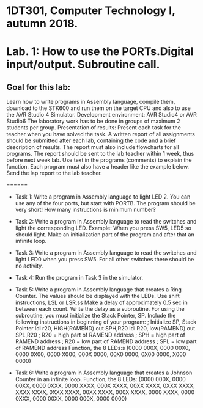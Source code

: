 # 1DT301, Computer Technology I, autumn 2018. 
# Lab. 1: How to use the PORTs.Digital input/output. Subroutine call.
## Goal for this lab:
Learn how to write programs in Assembly language, compile them, download to the STK600 and run them on the target CPU and also to use the AVR Studio 4 Simulator.
Development environment: AVR Studio4 or AVR Studio6
The laboratory work has to be done in groups of maximum 2 students per group. Presentation of results:
Present each task for the teacher when you have solved the task. A written report of all assignments should be submitted after each lab, containing the code and a brief description of results. The report must also include flowcharts for all programs.
The report should be sent to the lab teacher within 1 week, thus before next week lab. Use text in the programs (comments) to explain the function. Each program must also have a header like the example below.
Send the lap report to the lab teacher. 

======

* Task 1:
Write a program in Assembly language to light LED 2.
You can use any of the four ports, but start with PORTB.
The program should be very short! How many instructions is minimum number?

* Task 2:
Write a program in Assembly language to read the switches and light the corresponding LED.
Example: When you press SW5, LED5 so should light.
Make an initialization part of the program and after that an infinite loop.

* Task 3:
Write a program in Assembly language to read the switches and light LED0 when you press SW5.
For all other switches there should be no activity.

* Task 4:
Run the program in Task 3 in the simulator.

* Task 5:
Write a program in Assembly language that creates a Ring Counter. The values should be displayed with the LEDs. Use shift instructions, LSL or LSR.ss
Make a delay of approximately 0.5 sec in between each count. Write the delay as a subroutine. For using the subroutine, you must initialize the Stack Pointer, SP. Include the following instructions in beginning of your program:
; Initialize SP, Stack Pointer ldi r20, HIGH(RAMEND) out SPH,R20
ldi R20, low(RAMEND)
out SPL,R20
; R20 = high part of RAMEND address ; SPH = high part of RAMEND address ; R20 = low part of RAMEND address
; SPL = low part of RAMEND address
Function, the 8 LEDs:s
(0000 000X, 0000 00X0, 0000 0X00, 0000 X000, 000X 0000, 00X0 0000, 0X00 0000, X000 0000)

* Task 6:
Write a program in Assembly language that creates a Johnson Counter in an infinite loop.
Function, the 8 LEDs:
(0000 000X, 0000 00XX, 0000 0XXX, 0000 XXXX, 000X XXXX, 00XX XXXX, 0XXX XXXX, XXXX XXXX, 0XXX XXXX, 00XX XXXX, 000X XXXX, 0000 XXXX, 0000 0XXX, 0000 00XX, 0000 000X, 0000 0000)